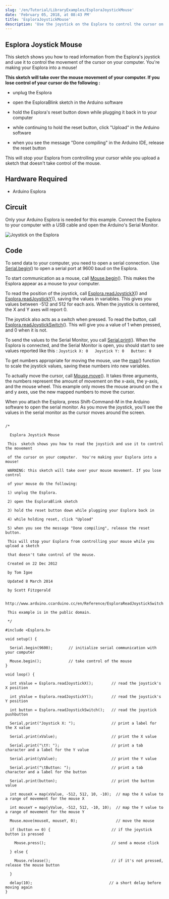 ```yaml
---
slug: '/en/Tutorial/LibraryExamples/EsploraJoystickMouse'
date: 'February 05, 2018, at 08:43 PM'
title: 'EsploraJoystickMouse'
description: 'Use the joystick on the Esplora to control the cursor on your computer.'
---
```




## Esplora Joystick Mouse

This sketch shows you how to read information from the Esplora's joystick and use it to control the movement of the cursor on your computer.  You're making your Esplora into a mouse!

**This sketch will take over the mouse movement of your computer. If you lose control of your cursor do the following :**

- unplug the Esplora

- open the EsploraBlink sketch in the Arduino software

- hold the Esplora's reset button down while plugging it back in to your computer

- while continuing to hold the reset button, click "Upload" in the Arduino software

- when you see the message "Done compiling" in the Arduino IDE, release the reset button

This will stop your Esplora from controlling your cursor while you upload a sketch that doesn't take control of the mouse.

## Hardware Required

- Arduino Esplora

## Circuit

Only your Arduino Esplora is needed for this example.  Connect the Esplora to your computer with a USB cable and open the Arduino's Serial Monitor.

![Joystick on the Esplora](./assets/Esplora_JoystickMouse.png)

 

## Code

To send data to your computer, you need to open a serial connection. Use [Serial.begin](https://arduino.cc/en/Serial/Begin)() to open a serial port at 9600 baud on the Esplora.

To start communication as a mouse, call [Mouse.begin](https://www.arduino.cc/en/Reference/MouseBegin)(). This makes the Esplora appear as a mouse to your computer.

To read the position of the joystick, call [Esplora.readJoystickX](https://www.arduino.cc/en/Reference/EsploraReadJoystickX)() and [Esplora.readJoystickY](https://www.arduino.cc/en/Reference/EsploraReadJoystickY)(), saving the values in variables. This gives you values between -512 and 512 for each axis. When the joystick is centered, the X and Y axes will report 0.

The joystick also acts as a switch when pressed. To read the button, call [Esplora.readJoystickSwitch](https://www.arduino.cc/en/Reference/EsploraReadJoystickSwitch)(). This will give you a value of 1 when pressed, and 0 when it is not.

To send the values to the Serial Monitor, you call [Serial.print](https://arduino.cc/en/Serial/Print)(). When the Esplora is connected, and the Serial Monitor is open, you should start to see values reported like this :
`Joystick X: 0   Joystick Y: 0   Button: 0`

To get numbers appropriate for moving the mouse, use the [map](https://www.arduino.cc/reference/en/language/functions/math/map/)() function to scale the joystick values, saving these numbers into new variables.

To actually move the cursor, call [Mouse.move](https://www.arduino.cc/en/Reference/MouseMove)(). It takes three arguments, the numbers represent the amount of movement on the x-axis, the y-axis, and the mouse wheel. This example only moves the mouse around on the x and y axes, use the new mapped numbers to move the cursor.

When you attach the Esplora, press Shift-Command-M in the Arduino software to open the serial monitor. As you move the joystick, you'll see the values in the serial monitor as the cursor moves around the screen.

```arduino

/*

  Esplora Joystick Mouse

 This  sketch shows you how to read the joystick and use it to control the movement

 of the cursor on your computer.  You're making your Esplora into a mouse!

 WARNING: this sketch will take over your mouse movement. If you lose control

 of your mouse do the following:

 1) unplug the Esplora.

 2) open the EsploraBlink sketch

 3) hold the reset button down while plugging your Esplora back in

 4) while holding reset, click "Upload"

 5) when you see the message "Done compiling", release the reset button.

 This will stop your Esplora from controlling your mouse while you upload a sketch

 that doesn't take control of the mouse.

 Created on 22 Dec 2012

 by Tom Igoe

 Updated 8 March 2014

 by Scott Fitzgerald

 http://www.arduino.ccarduino.cc/en/Reference/EsploraReadJoystickSwitch

 This example is in the public domain.

 */

#include <Esplora.h>

void setup() {

  Serial.begin(9600);       // initialize serial communication with your computer

  Mouse.begin();            // take control of the mouse
}

void loop() {

  int xValue = Esplora.readJoystickX();        // read the joystick's X position

  int yValue = Esplora.readJoystickY();        // read the joystick's Y position

  int button = Esplora.readJoystickSwitch();   // read the joystick pushbutton

  Serial.print("Joystick X: ");                // print a label for the X value

  Serial.print(xValue);                        // print the X value

  Serial.print("\tY: ");                       // print a tab character and a label for the Y value

  Serial.print(yValue);                        // print the Y value

  Serial.print("\tButton: ");                  // print a tab character and a label for the button

  Serial.print(button);                        // print the button value

  int mouseX = map(xValue, -512, 512, 10, -10);  // map the X value to a range of movement for the mouse X

  int mouseY = map(yValue, -512, 512, -10, 10);  // map the Y value to a range of movement for the mouse Y

  Mouse.move(mouseX, mouseY, 0);                 // move the mouse

  if (button == 0) {                           // if the joystick button is pressed

    Mouse.press();                             // send a mouse click

  } else {

    Mouse.release();                           // if it's not pressed, release the mouse button

  }

  delay(10);                                  // a short delay before moving again
}
```

